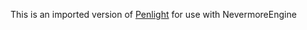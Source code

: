 This is an imported version of [Penlight](https://github.com/stevedonovan/Penlight) for use with NevermoreEngine